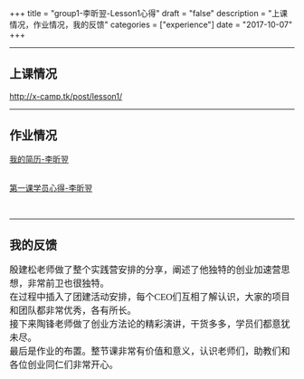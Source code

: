 +++
title = "group1-李昕翌-Lesson1心得"
draft = "false"
description = "上课情况，作业情况，我的反馈"
categories = ["experience"]
date = "2017-10-07"
+++

---
## __上课情况__
<p><a href="http://x-camp.tk/post/lesson1/">http://x-camp.tk/post/lesson1/</a></p>

---
## __作业情况__

<a href="http://x-camp.tk/post/group1/group1-lixinyi-resume/">我的简历-李昕翌</a></p>
<p><a style="cursor:hand;" target="_blank" </br></br> 
<a href="http://x-camp.tk/post/group1/group1-lixinyi-experience/">第一课学员心得-李昕翌</a>
</p> </br>

---

## __我的反馈__

<font face="微软雅黑" size="3">
殷建松老师做了整个实践营安排的分享，阐述了他独特的创业加速营思想，非常前卫也很独特。</br>
在过程中插入了团建活动安排，每个CEO们互相了解认识，大家的项目和团队都非常优秀，各有所长。</br>
接下来陶锋老师做了创业方法论的精彩演讲，干货多多，学员们都意犹未尽。</br>
最后是作业的布置。整节课非常有价值和意义，认识老师们，助教们和各位创业同仁们非常开心。</font></p>
